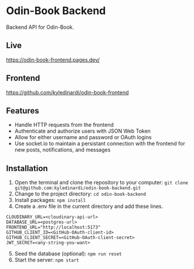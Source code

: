 # Odin-Book Backend

Backend API for Odin-Book.

## Live

https://odin-book-frontend.pages.dev/

## Frontend

https://github.com/kyledinardi/odin-book-frontend

## Features

- Handle HTTP requests from the frontend
- Authenticate and authorize users with JSON Web Token
- Allow for either username and password or OAuth logins
- Use socket.io to maintain a persistant connection with the frontend for new posts, notifications, and messages

## Installation

1. Open the terminal and clone the repository to your computer: `git clone git@github.com:kyledinardi/odin-book-backend.git`
2. Change to the project directory: `cd odin-book-backend`
3. Install packages: `npm install`
4. Create a .env file in the current directory and add these lines.

```
CLOUDINARY_URL=<cloudinary-api-url>
DATABASE_URL=<postgres-url>
FRONTEND_URL="http://localhost:5173"
GITHUB_CLIENT_ID=<GitHub-OAuth-client-id>
GITHUB_CLIENT_SECRET=<GitHub-OAuth-client-secret>
JWT_SECRET=<any-string-you-want>
```

5. Seed the database (optional): `npm run reset`
6. Start the server: `npm start`
